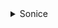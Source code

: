 <details>
<summary>Sonice</summary>
  <details>
[下载地址](http://tny.im/enVFi)  
    </details>

  ## 星辰订阅
  
```
SonicePro://eyJuYW1lIjoi5pif6L6wIiwiZGVmYXVsdCI6Imh0dHA6XC9cL2pzb255dW4ueHl6XC9hcGlcL3YzXC9maWxlXC9nZXRcLzI5MlwvanNvbi5qc29uP3NpZ249Z3NxenlVMVdmcnhlblpzVnJBVDNRTThKUms1cjQ1NXkwMHpfWUYtREhxTSUzRCUzQTAiLCJzcGFyZSI6Imh0dHBzOlwvXC9zaGFyZXdoLmNoYW94aW5nLmNvbVwvc2hhcmVcLzMyMWM2NjUxLTZkOGItNDk3OC1hYjA0LTc2YjUwYTkzMDk4ZT90PTMifQ==
```
  
</details>

